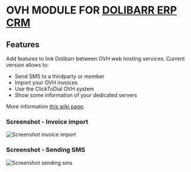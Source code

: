 # OVH MODULE FOR <a href="https://www.dolibarr.org">DOLIBARR ERP CRM</a>

## Features
Add features to link Dolibarr between OVH web hosting services. Current version allows to:

* Send SMS to a thirdparty or member
* Import your OVH invoices
* Use the ClickToDial OVH system
* Show some information of your dedicated servers

More information <a href="https://wiki.dolibarr.org/index.php/Module_OVH_(SMS,_ClickToDial,_...)" target="_new">this wiki page</a>.


### Screenshot - Invoice import

![Screenshot invoice import](img/screen_shot_invoiceimport.png?raw=true "Invoice import")


### Screenshot - Sending SMS

![Screenshot sending sms](img/screen_shot_sms.png?raw=true "Sending SMS")
